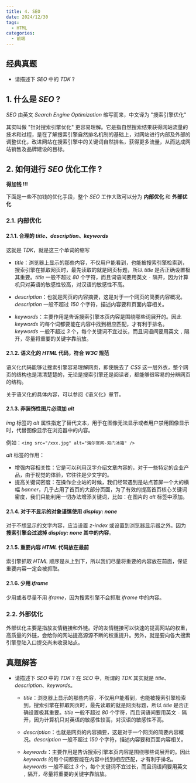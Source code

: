 ```yaml
---
title: 4. SEO
date: 2024/12/30
tags:
  - HTML
categories:
  - 前端
---
```


## 经典真题

- 请描述下 _SEO_ 中的 _TDK_ ?

## 1. 什么是 _SEO_ ?

_SEO_ 由英文 _Search Engine Optimization_ 缩写而来，中文译为 "搜索引擎优化"

其实叫做 "针对搜索引擎优化" 更容易理解。它是指自然搜索结果获得网站流量的技术和过程，是在了解搜索引擎自然排名机制的基础上，对网站进行内部及外部的调整优化，改进网站在搜索引擎中的关键词自然排名，获得更多流量，从而达成网站销售及品牌建设的目标。

## 2. 如何进行 _SEO_ 优化工作 ?

**得加钱 !!!**

下面是一些不加钱的优化手段，整个 _SEO_ 工作大致可以分为 **内部优化** 和 **外部优化**

### 2.1. 内部优化

#### 2.1.1. 合理的 _title_、_description_、_keywords_

这就是 _TDK_，就是这三个单词的缩写

- _title_：浏览器上显示的那些内容，不仅用户能看到，也能被搜索引擎检索到，搜索引擎在抓取网页时，最先读取的就是网页标题，所以 _title_ 是否正确设置极其重要。_title_ 一般不超过 _80_ 个字符，而且词语间要用英文 `-` 隔开，因为计算机只对英语的敏感性较高，对汉语的敏感性不高。

- _description_：也就是网页的内容摘要，这是对于一个网页的简要内容概况。_description_ 一般不超过 _150_ 个字符，描述内容要和页面内容相关。

- _keywords_：主要作用是告诉搜索引擎本页内容是围绕哪些词展开的。因此 _keywords_ 的每个词都要能在内容中找到相应匹配，才有利于排名。_keywords_ 一般不超过 _3_ 个，每个关键词不宜过长，而且词语间要用英文 `,` 隔开，尽量将重要的关键字靠前放。

#### 2.1.2. 语义化的 _HTML_ 代码，符合 _W3C_ 规范

语义化代码能够让搜索引擎容易理解网页，即使脱去了 _CSS_ 这一层外衣，整个网页的结构也是清清楚楚的，无论是搜索引擎还是阅读者，都能够很容易的分辨网页的结构。

关于语义化的具体内容，可以参阅《语义化》章节。

#### 2.1.3. 非装饰性图片必须加 _alt_

_img_ 标签的 _alt_ 属性指定了替代文本，用于在图像无法显示或者用户禁用图像显示时，代替图像显示在浏览器中的内容。

例如：`<img src="/xxx.jpg" alt="海尔官网-双门冰箱" />`

_alt_ 标签的作用：

- 增强内容相关性：它是可以利用汉字介绍文章内容的，对于一些特定的企业产品，由于视觉的体验，它往往是少文字的。
- 提高关键词密度：在操作企业站的时候，我们经常遇到是站点首屏一个大的横幅 _banner_，几乎占用了首页的大部分页面，为了有效的提高首页核心关键词密度，我们只能利用一切办法增添关键词，比如：在图片的 _alt_ 标签中添加。

#### 2.1.4. 对于不显示的对象谨慎使用 _display: none_

对于不想显示的文字内容，应当设置 _z-index_ 或设置到浏览器显示器之外。因为**搜索引擎会过滤掉 _display: none_ 其中的内容**。

#### 2.1.5. 重要内容 _HTML_ 代码放在最前

索引擎抓取 _HTML_ 顺序是从上到下，所以我们尽量将重要的内容放在前面，保证重要内容一定会被抓取。

#### 2.1.6. 少用 _iframe_

少用或者尽量不用 _iframe_，因为搜索引擎不会抓取 _iframe_ 中的内容。

### 2.2. 外部优化

外部优化主要是指放友情链接和外链。好的友情链接可以快速的提高网站的权重，高质量的外链，会给你的网站提高源源不断的权重提升。另外，就是要向各大搜索引擎登陆入口提交尚未收录站点。

## 真题解答

- 请描述下 _SEO_ 中的 _TDK_ ?
  在 _SEO_ 中，所谓的 _TDK_ 其实就是 _title_、_description_、_keywords_。
  - _title_：浏览器上显示的那些内容，不仅用户能看到，也能被搜索引擎检索到，搜索引擎在抓取网页时，最先读取的就是网页标题，所以 _title_ 是否正确设置极其重要。_title_ 一般不超过 _80_ 个字符，而且词语间要用英文 `-` 隔开，因为计算机只对英语的敏感性较高，对汉语的敏感性不高。
  
  - _description_：也就是网页的内容摘要，这是对于一个网页的简要内容概况。_description_ 一般不超过 _150_ 个字符，描述内容要和页面内容相关。
  
  - _keywords_：主要作用是告诉搜索引擎本页内容是围绕哪些词展开的。因此 _keywords_ 的每个词都要能在内容中找到相应匹配，才有利于排名。_keywords_ 一般不超过 _3_ 个，每个关键词不宜过长，而且词语间要用英文 `,` 隔开，尽量将重要的关键字靠前放。
